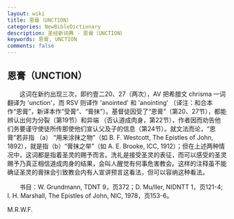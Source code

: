 ```yaml
---
layout: wiki
title: 恩膏（UNCTION）
categories: NewBibleDictionary
description: 圣经新词典 - 恩膏（UNCTION）
keywords: 恩膏, UNCTION
comments: false
---
```


## 恩膏（UNCTION）

　　这词在新约出现三次，即约壹二20、27（两次），AV 把希腊文 chrisma 一词翻译为 'unction'，而 RSV 则译作 'anointed' 和 'anointing' 〔译注：和合本作“恩膏”，新译本作“受膏”、“膏抹”〕。基督徒因受了“恩膏”（第20、27节），都能辨认出何为分裂（第19节）和异端 （否认道成肉身，第22节），作者因而劝告他们务要谨守使徒所传那使他们宣认父及子的信息（第24节）。就文法而论，“恩膏”若非指 （a） “用来涂抹之物”（如 B. F. Westcott, The Epistles of John, 1892），就是指（b）“膏抹之举”（如 A. E. Brooke, ICC, 1912）；但在上述两种情况中，这词都是指着圣灵的赐予而言。洗礼是接受圣灵的表征，而可以感受的圣灵赐予乃真正相信道成肉身的结果，会叫人醒觉有何事危害教会。这样的注释虽不能确证圣灵的膏抹会引致教会内有人宣讲预言这看法，但可以容纳这种看法。

　　书目：W. Grundmann, TDNT 9，页372；D. Mu/ller, NIDNTT 1，页121-4; I. H. Marshall, The Epistles of John, NIC, 1978，页153-6。

M.R.W.F.








